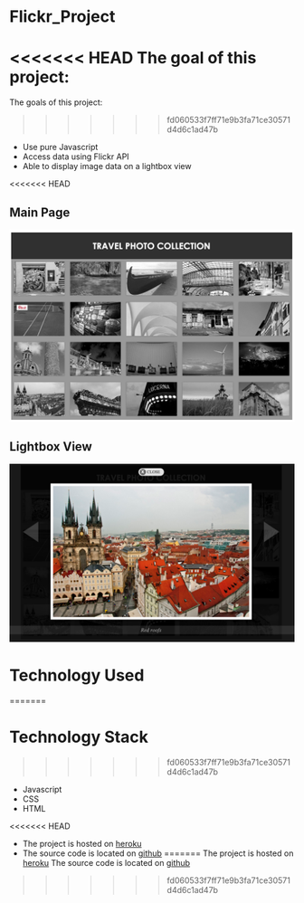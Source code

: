 # Flickr_Project
<<<<<<< HEAD
The goal of this project:
=======


The goals of this project:
>>>>>>> fd060533f7ff71e9b3fa71ce30571d4d6c1ad47b
* Use pure Javascript
* Access data using Flickr API
* Able to display image data on a lightbox view

<<<<<<< HEAD
## Main Page
![Homepage](img/homepage.png)

## Lightbox View
![Lightbox](img/lightbox_sample.png)




# Technology Used
=======

# Technology Stack

>>>>>>> fd060533f7ff71e9b3fa71ce30571d4d6c1ad47b
* Javascript
* CSS
* HTML

<<<<<<< HEAD
* The project is hosted on [heroku](https://radiant-ridge-3805.herokuapp.com/)
* The source code is located on [github](https://github.com/xyedagun/Flickr_Project)
=======
The project is hosted on [heroku](https://radiant-ridge-3805.herokuapp.com/)
The source code is located on [github](https://github.com/xyedagun/Flickr_Project)
>>>>>>> fd060533f7ff71e9b3fa71ce30571d4d6c1ad47b
